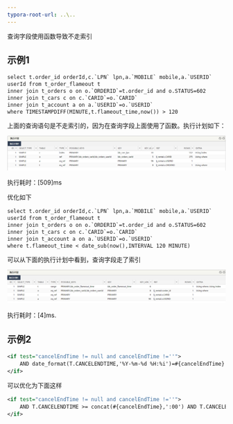 ```yaml
---
typora-root-url: ..\..
---
```


查询字段使用函数导致不走索引

## 示例1

```
select t.order_id orderId,c.`LPN` lpn,a.`MOBILE` mobile,a.`USERID` userId from t_order_flameout t
inner join t_orders o on o.`ORDERID`=t.order_id and o.STATUS=602
inner join t_cars c on c.`CARID`=o.`CARID`
inner join t_account a on a.`USERID`=o.`USERID`
where TIMESTAMPDIFF(MINUTE,t.flameout_time,now()) > 120
```

上面的查询语句是不走索引的，因为在查询字段上面使用了函数。执行计划如下：

![TIM截图20180920175027](/images/db/mysql/TIM截图20180920175027.png)

执行耗时：[509]ms

优化如下

```
select t.order_id orderId,c.`LPN` lpn,a.`MOBILE` mobile,a.`USERID` userId from t_order_flameout t
inner join t_orders o on o.`ORDERID`=t.order_id and o.STATUS=602
inner join t_cars c on c.`CARID`=o.`CARID`
inner join t_account a on a.`USERID`=o.`USERID`
where t.flameout_time < date_sub(now(),INTERVAL 120 MINUTE)
```

可以从下面的执行计划中看到，查询字段走了索引

![TIM截图20180920175604](/images/db/mysql/TIM截图20180920175604.png)

执行耗时：[4]ms.

## 示例2

```xml
<if test="cancelEndTime != null and cancelEndTime !=''">
    AND date_format(T.CANCELENDTIME,'%Y-%m-%d %H:%i')=#{cancelEndTime} AND T.STATUS=601
</if>
```

可以优化为下面这样

```xml
<if test="cancelEndTime != null and cancelEndTime !=''">
    AND T.CANCELENDTIME >= concat(#{cancelEndTime},':00') AND T.CANCELENDTIME <![CDATA[<=]]> concat(#{cancelEndTime},':59') AND T.STATUS=601
</if>
```


